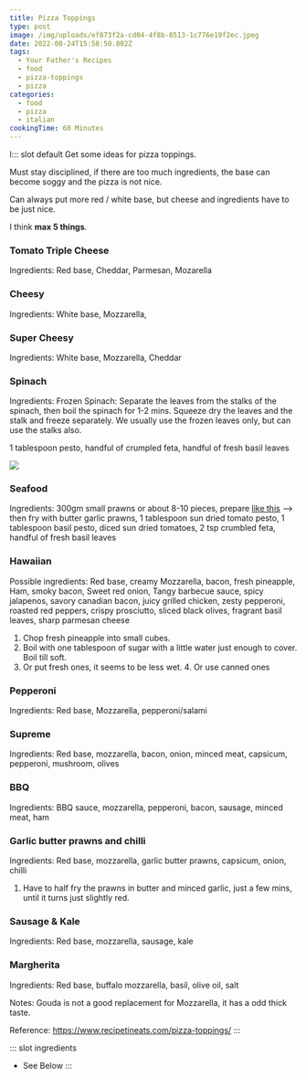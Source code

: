 ```yaml
---
title: Pizza Toppings
type: post
image: /img/uploads/ef873f2a-cd04-4f8b-8513-1c776e19f2ec.jpeg
date: 2022-08-24T15:58:50.802Z
tags:
  - Your Father's Recipes
  - food
  - pizza-toppings
  - pizza
categories:
  - food
  - pizza
  - italian
cookingTime: 60 Minutes
---
```

l::: slot default
Get some ideas for pizza toppings. 

<!-- more -->

Must stay disciplined, if there are too much ingredients, the base can become soggy and the pizza is not nice. 

C﻿an always put more red / white base, but cheese and ingredients have to be just nice.

I﻿ think **max 5 things**.

### Tomato Triple Cheese

Ingredients: Red base, Cheddar, Parmesan, Mozarella

### Cheesy

Ingredients: White base, Mozzarella, 

### Super Cheesy

Ingredients: White base, Mozzarella, Cheddar

### Spinach

Ingredients: Frozen Spinach: Separate the leaves from the stalks of the spinach, then boil the spinach for 1-2 mins. Squeeze dry the leaves and the stalk and freeze separately. We usually use the frozen leaves only, but can use the stalks also. 

1 tablespoon pesto, handful of crumpled feta, handful of fresh basil leaves

![](/img/uploads/ef873f2a-cd04-4f8b-8513-1c776e19f2ec.jpeg)

### Seafood

I﻿ngredients: 300gm small prawns or about 8-10 pieces, prepare [like this](https://recipes.punggolgp.com/posts/preparing-peeled-prawns.html) --> then fry with butter garlic prawns, 1 tablespoon sun dried tomato pesto, 1 tablespoon basil pesto, diced sun dried tomatoes, 2 tsp crumbled feta, handful of fresh basil leaves

### Hawaiian

P﻿ossible ingredients: Red base, creamy Mozzarella, bacon, fresh pineapple, Ham, smoky bacon, Sweet red onion, Tangy barbecue sauce, spicy jalapenos, savory canadian bacon, juicy grilled chicken, zesty pepperoni, roasted red peppers, crispy prosciutto, sliced black olives, fragrant basil leaves, sharp parmesan cheese

1. Chop fresh pineapple into small cubes.
2. Boil with one tablespoon of sugar with a little water just enough to cover. Boil till soft.
3. Or put fresh ones, it seems to be less wet.
   4﻿. Or use canned ones

### Pepperoni

Ingredients: Red base, Mozzarella, pepperoni/salami

### Supreme

Ingredients: Red base, mozzarella, bacon, onion, minced meat, capsicum, pepperoni, mushroom, olives

### BBQ

Ingredients: BBQ sauce, mozzarella, pepperoni, bacon, sausage,  minced meat, ham

### Garlic butter prawns and chilli

Ingredients: Red base, mozzarella, garlic butter prawns, capsicum, onion, chilli

1. Have to half fry the prawns in butter and minced garlic, just a few mins, until it turns just slightly red.

### Sausage & Kale

Ingredients: Red base, mozzarella, sausage, kale

### Margherita

Ingredients: Red base, buffalo mozzarella, basil, olive oil, salt

Notes: Gouda is not a good replacement for Mozzarella, it has a odd thick taste.

Reference: 
https://www.recipetineats.com/pizza-toppings/
:::

::: slot ingredients
- See Below
:::
